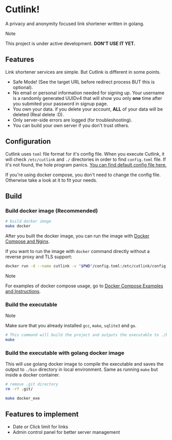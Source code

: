 # Cutlink!

A privacy and anonymity focused link shortener written in golang.

> [!NOTE]
> This project is under active development. **DON'T USE IT YET.**


## Features

Link shortener services are simple. But Cutlink is different in some points.

- Safe Mode! (See the target URL before redirect process BUT this is optional).
- No email or personal information needed for signing up. Your username is a randomly generated UUIDv4 that will show you only **one** time after you submited your password in signup page.
- You own your data. if you delete your account, **ALL** of your data will be deleted (Real delete :D).
- Only server-side errors are logged (for troubleshooting).
- You can build your own server if you don't trust others.


## Configuration

Cutlink uses `toml` file format for it's config file.
When you execute Cutlink, it will check `/etc/cutlink` and `./` directories in order to find `config.toml` file.
If it's not found, the hole program panics. [You can find default config file here.](https://github.com/thehxdev/cutlink/tree/main/config.toml)

If you're using docker compose, you don't need to change the config file. Otherwise take a look at it to fit your needs.


## Build

### Build docker image (Recommended)
```bash
# build docker image
make docker
```

After you built the docker image, you can run the image with [Docker Compose and Nginx](https://github.com/thehxdev/cutlink/tree/main/docs/docker-compose-examples/with-nginx).

If you want to run the image with `docker` command directly without a reverse proxy and TLS support:
```bash
docker run -d --name cutlink -v "$PWD"/config.toml:/etc/cutlink/config.toml -p 5000:5000 cutlink:latest
```

> [!NOTE]
> For examples of docker compose usage, go to [Docker Compose Examples and Instructions](https://github.com/thehxdev/cutlink/tree/main/docs/docker-compose-examples).


### Build the executable
> [!NOTE]
> Make sure that you already installed `gcc`, `make`, `sqlite3` and `go`.

```bash
# This command will build the project and outputs the executable to ./bin directory.
make
```


### Build the executable with golang docker image

This will use golang docker image to compile the executable and saves the output to `./bin` directory in local environment.
Same as running `make` but inside a docker container.

```bash
# remove .git directory
rm -rf .git/

make docker_exe
```


## Features to implement

- Date or Click limit for links
- Admin control panel for better server management
